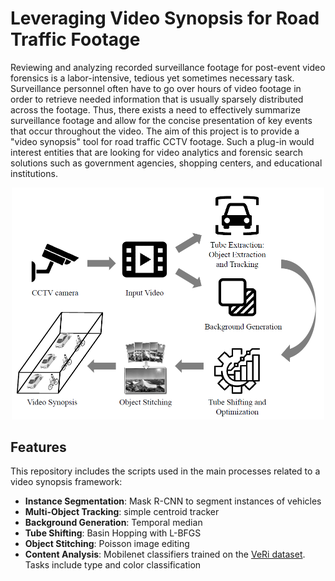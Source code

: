 # Leveraging Video Synopsis for Road Traffic Footage

Reviewing and analyzing recorded surveillance footage for post-event video forensics is a labor-intensive, tedious yet sometimes necessary task. Surveillance personnel often have to go over hours of video footage in order to retrieve needed information that is usually sparsely distributed across the footage. Thus, there exists a need to effectively summarize surveillance footage and allow for the concise presentation of key events that occur throughout the video. The aim of this project is to provide a "video synopsis" tool for road traffic CCTV footage. Such a plug-in would interest entities that are looking for video analytics and forensic search solutions such as government agencies, shopping centers, and educational institutions.

<center><img src="video-synopsis-framework.PNG" alt="framework" style="width:500px;"/></center>

## Features
This repository includes the scripts used in the main processes related to a video synopsis framework:
- **Instance Segmentation**: Mask R-CNN to segment instances of vehicles
- **Multi-Object Tracking**: simple centroid tracker
- **Background Generation**: Temporal median
- **Tube Shifting**: Basin Hopping with L-BFGS
- **Object Stitching**: Poisson image editing
- **Content Analysis**: Mobilenet classifiers trained on the [VeRi dataset](https://www.v7labs.com/open-datasets/veri-dataset). Tasks include type and color classification

